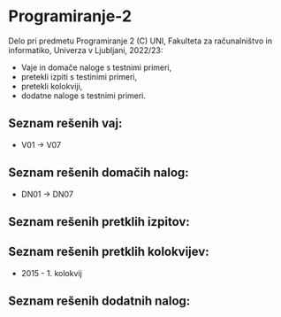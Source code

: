 # Programiranje-2

Delo pri predmetu Programiranje 2 (C) UNI, Fakulteta za računalništvo in informatiko, Univerza v Ljubljani, 2022/23:


- Vaje in domače naloge s testnimi primeri,
- pretekli izpiti s testinimi primeri,
- pretekli kolokviji,
- dodatne naloge s testnimi primeri.

Seznam rešenih vaj:
---------
- V01 -> V07

Seznam rešenih domačih nalog:
-----------
- DN01 -> DN07

Seznam rešenih pretklih izpitov:
-----------


Seznam rešenih pretklih kolokvijev:
-----------
- 2015 - 1. kolokvij

Seznam rešenih dodatnih nalog:
-----------

